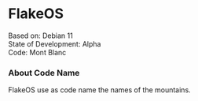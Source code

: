 # FlakeOS
Based on:                 Debian 11\
State of Development:     Alpha\
Code:                     Mont Blanc

### About Code Name
FlakeOS use as code name the names of the mountains.
